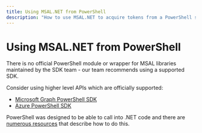 ```yaml
---
title: Using MSAL.NET from PowerShell
description: "How to use MSAL.NET to acquire tokens from a PowerShell script."
---
```


# Using MSAL.NET from PowerShell

There is no official PowerShell module or wrapper for MSAL libraries maintained by the SDK team - our team recommends using a supported SDK.

Consider using higher level APIs which are officially supported: 

 -  [Microsoft Graph PowerShell SDK](https://github.com/microsoftgraph/msgraph-sdk-powershell?tab=readme-ov-file)
 -  [Azure PowerShell SDK](https://github.com/Azure/azure-powershell)

PowerShell was designed to be able to call into .NET code and there are [numerous resources](https://stackoverflow.com/questions/3079346/how-to-reference-net-assemblies-using-powershell) that describe how to do this.
